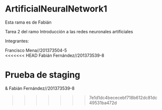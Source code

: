 # ArtificialNeuralNetwork1

Esta rama es de Fabián

Tarea 2 del ramo Introducción a las redes neuronales artificiales

Integrantes:  

Francisco Mena//201373504-5  
<<<<<<< HEAD
Fabián Fernández//201373539-8

Prueba de staging 
=======
& 
Fabián Fernández//201373539-8 
>>>>>>> 7e1d1dc4bececebf718b612dc81dc49531ba472d
